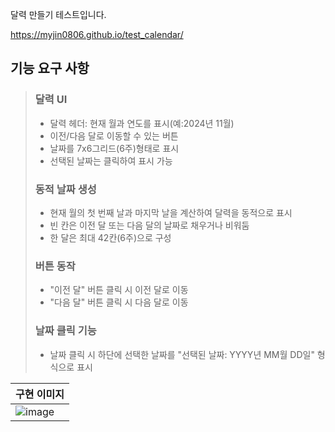 달력 만들기 테스트입니다.

https://myjin0806.github.io/test_calendar/

## 기능 요구 사항
> ### 달력  UI
> - 달력 헤더: 현재 월과 연도를 표시(예:2024년 11월)
> - 이전/다음 달로 이동할 수 있는 버튼
> - 날짜를 7x6그리드(6주)형태로 표시
> - 선택된 날짜는 클릭하여 표시 가능
> ### 동적 날짜 생성 
> - 현재 월의 첫 번째 날과 마지막 날을 계산하여 달력을 동적으로 표시
> - 빈 칸은 이전 달 또는 다음 달의 날짜로 채우거나 비워둠
> - 한 달은 최대 42칸(6주)으로 구성
> ### 버튼 동작
> - "이전 달" 버튼 클릭 시 이전 달로 이동
> - "다음 달" 버튼 클릭 시 다음 달로 이동
> ### 날짜 클릭 기능
> - 날짜 클릭 시 하단에 선택한 날짜를 "선택된 날짜: YYYY년 MM월 DD일" 형식으로 표시

| 구현 이미지                                                                                                   |
| :---------------------------------------------------------------------------------------------------------------------- |
| ![image](https://github.com/user-attachments/assets/f7228785-350b-4c37-a777-e27e0b529f31)|
